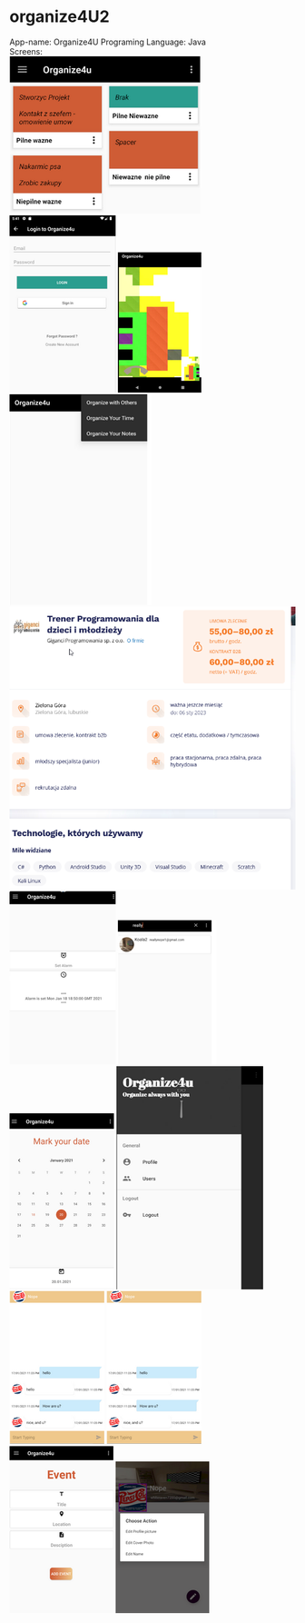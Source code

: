 # organize4U2
App-name: Organize4U
Programing Language: Java  
Screens:  
![Alt text](/app/1.png?raw=true "Notes Activity")
![Alt text](/app/2.png?raw=true "Notes Activity")
![Alt text](/app/3.png?raw=true "Notes Activity")
![Alt text](/app/4.png?raw=true "Notes Activity")
![Alt text](/app/5.png?raw=true "Notes Activity")
![Alt text](/app/6.png?raw=true "Notes Activity")
![Alt text](/app/7.png?raw=true "Notes Activity")
![Alt text](/app/8.png?raw=true "Notes Activity")
![Alt text](/app/9.png?raw=true "Notes Activity")
![Alt text](/app/10.png?raw=true "Notes Activity")
![Alt text](/app/10.png?raw=true "Notes Activity")
![Alt text](/app/11.png?raw=true "Notes Activity")
![Alt text](/app/12.png?raw=true "Notes Activity")


